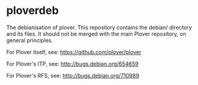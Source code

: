 ploverdeb
=========

The debianisation of plover. This repository contains the
debian/ directory and its files. It should not be merged
with the main Plover repository, on general principles.

For Plover itself, see:
https://github.com/plover/plover

For Plover's ITP, see:
http://bugs.debian.org/654659

For Plover's RFS, see:
http://bugs.debian.org/710989

